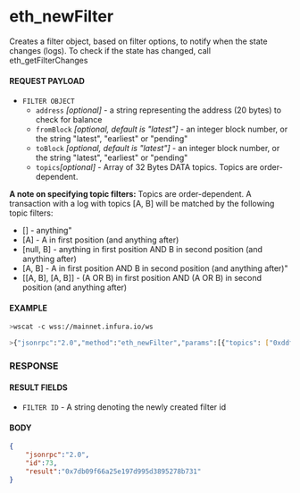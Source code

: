 # eth_newFilter

Creates a filter object, based on filter options, to notify when the state changes (logs). To check if the state has changed, call eth_getFilterChanges

#### REQUEST PAYLOAD
- `FILTER OBJECT`
    - `address` _[optional]_ - a string representing the address (20 bytes) to check for balance
    - `fromBlock` _[optional, default is "latest"]_ - an integer block number, or the string "latest", "earliest" or "pending"
    - `toBlock` _[optional, default is "latest"]_ - an integer block number, or the string "latest", "earliest" or "pending"
    - `topics`_[optional]_ - Array of 32 Bytes DATA topics. Topics are order-dependent.

**A note on specifying topic filters:**
Topics are order-dependent. A transaction with a log with topics [A, B] will be matched by the following topic filters:

- [] - anything"
- [A] - A in first position (and anything after)
- [null, B] - anything in first position AND B in second position (and anything after)
- [A, B] - A in first position AND B in second position (and anything after)"
- \[[A, B], [A, B]] - (A OR B) in first position AND (A OR B) in second position (and anything after)

#### EXAMPLE
```bash
>wscat -c wss://mainnet.infura.io/ws 

>{"jsonrpc":"2.0","method":"eth_newFilter","params":[{"topics": ["0xddf252ad1be2c89b69c2b068fc378daa952ba7f163c4a11628f55a4df523b3ef"]}],"id":73}
```

### RESPONSE

#### RESULT FIELDS
- `FILTER ID` - A string denoting the newly created filter id

#### BODY

```json
{
    "jsonrpc":"2.0",
    "id":73,
    "result":"0x7db09f66a25e197d995d3895278b731"
}
```

